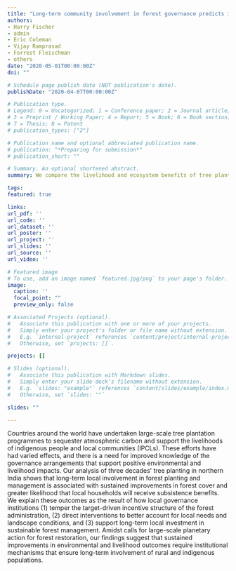 ```yaml
---
title: "Long-term community involvement in forest governance predicts improvements in forest canopy cover and livelihoods from tree plantations"
authors:
- Harry Fischer
- admin
- Eric Coleman
- Vijay Ramprasad
- Forrest Fleischman
- others
date: "2020-05-01T00:00:00Z"
doi: ""

# Schedule page publish date (NOT publication's date).
publishDate: "2020-04-07T00:00:00Z"

# Publication type.
# Legend: 0 = Uncategorized; 1 = Conference paper; 2 = Journal article;
# 3 = Preprint / Working Paper; 4 = Report; 5 = Book; 6 = Book section;
# 7 = Thesis; 8 = Patent
# publication_types: ["2"]

# Publication name and optional abbreviated publication name.
# publication: "*Preparing for submission*"
# publication_short: ""

# Summary. An optional shortened abstract.
summary: We compare the livelihood and ecosystem benefits of tree plantations in Kangra, India, based on whether they have had long term local participation in their management.

tags:
featured: true

links:
url_pdf: ''
url_code: ''
url_dataset: ''
url_poster: ''
url_project: ''
url_slides: ''
url_source: ''
url_video: ''

# Featured image
# To use, add an image named `featured.jpg/png` to your page's folder. 
image:
  caption: ''
  focal_point: ""
  preview_only: false

# Associated Projects (optional).
#   Associate this publication with one or more of your projects.
#   Simply enter your project's folder or file name without extension.
#   E.g. `internal-project` references `content/project/internal-project/index.md`.
#   Otherwise, set `projects: []`.

projects: []

# Slides (optional).
#   Associate this publication with Markdown slides.
#   Simply enter your slide deck's filename without extension.
#   E.g. `slides: "example"` references `content/slides/example/index.md`.
#   Otherwise, set `slides: ""`

slides: ""

---
```


Countries around the world have undertaken large-scale tree plantation programmes to sequester atmospheric carbon and support the livelihoods of indigenous people and local communities (IPCLs). These efforts have had varied effects, and there is a need for improved knowledge of the governance arrangements that support positive environmental and livelihood impacts. Our analysis of three decades’ tree planting in northern India shows that long-term local involvement in forest planting and management is associated with sustained improvements in forest cover and greater likelihood that local households will receive subsistence benefits. We explain these outcomes as the result of how local governance institutions (1) temper the target-driven incentive structure of the forest administration, (2) direct interventions to better account for local needs and landscape conditions, and (3) support long-term local investment in sustainable forest management. Amidst calls for large-scale planetary action for forest restoration, our findings suggest that sustained improvements in environmental and livelihood outcomes require institutional mechanisms that ensure long-term involvement of rural and indigenous populations.
